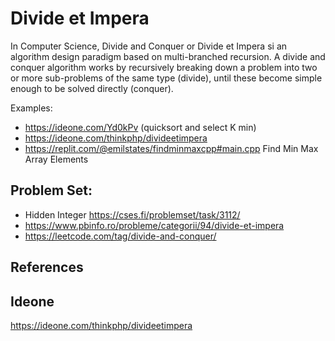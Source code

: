# Divide et Impera

  In Computer Science, Divide and Conquer or Divide et Impera si an algorithm design paradigm based on multi-branched recursion.
  A divide and conquer algorithm works by recursively breaking down a problem into two or more sub-problems of the same type (divide),
  until these become simple enough to be solved directly (conquer).
  
  Examples:

  * https://ideone.com/Yd0kPv (quicksort and select K min)
  * https://ideone.com/thinkphp/divideetimpera
  * https://replit.com/@emilstates/findminmaxcpp#main.cpp Find Min Max Array Elements

## Problem Set:

- Hidden Integer https://cses.fi/problemset/task/3112/
- https://www.pbinfo.ro/probleme/categorii/94/divide-et-impera
- https://leetcode.com/tag/divide-and-conquer/

## References

## Ideone

https://ideone.com/thinkphp/divideetimpera
